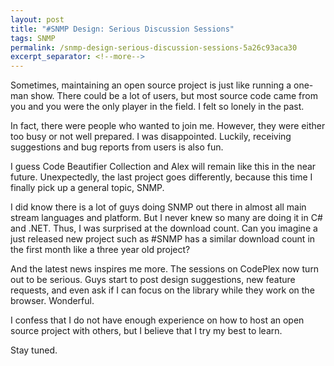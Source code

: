 ```yaml
---
layout: post
title: "#SNMP Design: Serious Discussion Sessions"
tags: SNMP
permalink: /snmp-design-serious-discussion-sessions-5a26c93aca30
excerpt_separator: <!--more-->
---
```

Sometimes, maintaining an open source project is just like running a one-man show. There could be a lot of users, but most source code came from you and you were the only player in the field. I felt so lonely in the past.
<!--more-->

In fact, there were people who wanted to join me. However, they were either too busy or not well prepared. I was disappointed. Luckily, receiving suggestions and bug reports from users is also fun.

I guess Code Beautifier Collection and Alex will remain like this in the near future. Unexpectedly, the last project goes differently, because this time I finally pick up a general topic, SNMP.

I did know there is a lot of guys doing SNMP out there in almost all main stream languages and platform. But I never knew so many are doing it in C# and .NET. Thus, I was surprised at the download count. Can you imagine a just released new project such as #SNMP has a similar download count in the first month like a three year old project?

And the latest news inspires me more. The sessions on CodePlex now turn out to be serious. Guys start to post design suggestions, new feature requests, and even ask if I can focus on the library while they work on the browser. Wonderful.

I confess that I do not have enough experience on how to host an open source project with others, but I believe that I try my best to learn.

Stay tuned.
